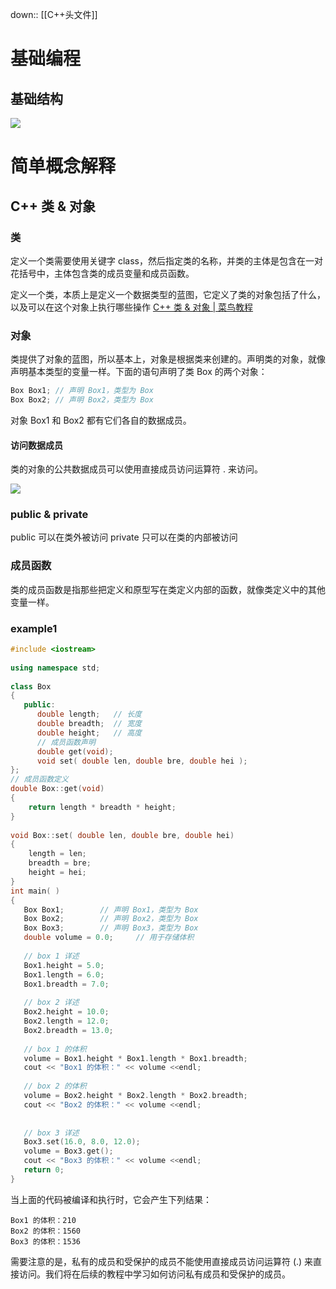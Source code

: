 down:: [[C++头文件]]
# 基础编程
## 基础结构
![](https://raw.githubusercontent.com/acdefg/cdn/main/obsidian/202412191634586.png?token=ALRC6IWHIOB6A6ULZM4AHXLHMPNOA)
### 
# 简单概念解释
## C++ 类 & 对象
### 类
定义一个类需要使用关键字 class，然后指定类的名称，并类的主体是包含在一对花括号中，主体包含类的成员变量和成员函数。

定义一个类，本质上是定义一个数据类型的蓝图，它定义了类的对象包括了什么，以及可以在这个对象上执行哪些操作
[C++ 类 & 对象 | 菜鸟教程](https://www.runoob.com/cplusplus/cpp-classes-objects.html)
### 对象
类提供了对象的蓝图，所以基本上，对象是根据类来创建的。声明类的对象，就像声明基本类型的变量一样。下面的语句声明了类 Box 的两个对象：

```cpp
Box Box1; // 声明 Box1，类型为 Box 
Box Box2; // 声明 Box2，类型为 Box
```
对象 Box1 和 Box2 都有它们各自的数据成员。

#### 访问数据成员

类的对象的公共数据成员可以使用直接成员访问运算符 . 来访问。

![](https://www.runoob.com/wp-content/uploads/2015/05/cpp-classes-objects-2020-12-10-11-2.png)


### public & private
public 可以在类外被访问
private 只可以在类的内部被访问

### 成员函数
  
类的成员函数是指那些把定义和原型写在类定义内部的函数，就像类定义中的其他变量一样。

### example1
```cpp
#include <iostream>
 
using namespace std;
 
class Box
{
   public:
      double length;   // 长度
      double breadth;  // 宽度
      double height;   // 高度
      // 成员函数声明
      double get(void);
      void set( double len, double bre, double hei );
};
// 成员函数定义
double Box::get(void)
{
    return length * breadth * height;
}
 
void Box::set( double len, double bre, double hei)
{
    length = len;
    breadth = bre;
    height = hei;
}
int main( )
{
   Box Box1;        // 声明 Box1，类型为 Box
   Box Box2;        // 声明 Box2，类型为 Box
   Box Box3;        // 声明 Box3，类型为 Box
   double volume = 0.0;     // 用于存储体积
 
   // box 1 详述
   Box1.height = 5.0; 
   Box1.length = 6.0; 
   Box1.breadth = 7.0;
 
   // box 2 详述
   Box2.height = 10.0;
   Box2.length = 12.0;
   Box2.breadth = 13.0;
 
   // box 1 的体积
   volume = Box1.height * Box1.length * Box1.breadth;
   cout << "Box1 的体积：" << volume <<endl;
 
   // box 2 的体积
   volume = Box2.height * Box2.length * Box2.breadth;
   cout << "Box2 的体积：" << volume <<endl;
 
 
   // box 3 详述
   Box3.set(16.0, 8.0, 12.0); 
   volume = Box3.get(); 
   cout << "Box3 的体积：" << volume <<endl;
   return 0;
}
```
当上面的代码被编译和执行时，它会产生下列结果：
```
Box1 的体积：210
Box2 的体积：1560
Box3 的体积：1536
```
需要注意的是，私有的成员和受保护的成员不能使用直接成员访问运算符 (.) 来直接访问。我们将在后续的教程中学习如何访问私有成员和受保护的成员。